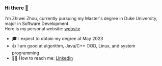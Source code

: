 ### Hi there 👋

<!--
**zhougood/zhougood** is a ✨ _special_ ✨ repository because its `README.md` (this file) appears on your GitHub profile.

Here are some ideas to get you started:

- 🔭 I’m currently working on ...
- 🌱 I’m currently learning ...
- 👯 I’m looking to collaborate on ...
- 🤔 I’m looking for help with ...
- 💬 Ask me about ...
- 📫 How to reach me: ...
- 😄 Pronouns: ...
- ⚡ Fun fact: ...
-->
I'm Zhiwei Zhou, currently pursuing my Master's degree in Duke University, major in Software Development.
<br>
Here is my personal website: [website](https://zhougood.github.io/)
- :mortar_board: I expect to obtain my degree at May 2023
- :thumbsup: I am good at algorithm, Java/C++ OOD, Linux, and system programming
- :raising_hand_man: How to reach me: [Linkedin](https://www.linkedin.com/in/zhiwei-zhou-636647185/)
